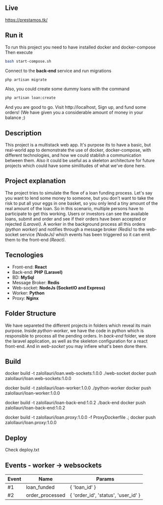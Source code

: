 
## Live
https://prestamos.tk/

## Run it
To run this project you need to have installed docker and docker-compose 
Then execute
```sh
bash start-compose.sh
```
Connect to the **back-end** service and run migrations
```sh
php artisan migrate
```
Also, you could create some dummy loans with the command
```sh
php artisan loan:create
```
And you are good to go.
Visit http://localhost, Sign up, and fund some orders! (We have given you a considerable amount of money in your balance ;)




## Description
This project is a multistack web app. It's purpose its to have a basic, but real-world app to demonstrate the use of docker, docker-compose, with different technologies, and how we could stablish a communication between them. Also it could be useful as a skeleton architecture for future projects which could have some similitudes of what we've done here.

## Project explanation
The project tries to simulate the flow of a loan funding process. Let's say you want to lend some money to someone, but you don't want to take the risk to put all your eggs in one basket, so you only lend a tiny amount of the real amount of the loan. So in this scenario, multiple persons have to participate to get this working.
Users or investors can see the available loans, submit and order and see if their orders have been accepted or rejected *(Laravel)*. A worker in the background process all this orders *(python worker)* and notifies through a message broker *(Redis)* to the web-socket service *(NodeJs)* which events has been triggered so it can emit them to the front-end *(React)*.

## Tecnologies
- Front-end:       **React**
- Back-end:        **PHP (Laravel)**
- BD:              **MySql**
- Message Broker:  **Redis**
- Web-socket:      **NodeJs (SocketIO and Express)**
- Worker:          **Python**
- Proxy:           **Nginx**


## Folder Structure
We have separeted the different projects in folders which reveal its main purpose.
Inside *python-worker*, we have the code in python which is responsible to process all the pending orders.
In *back-end* folder, we store the laravel application, as well as the skeleton configuration for a react front-end.
And in *web-socket* you may infiere what's been done there.


## Build

docker build -t zalollauri/loan.web-sockets:1.0.0 ./web-socket
docker push  zalollauri/loan.web-sockets:1.0.0

docker build -t zalollauri/loan-worker:1.0.0 ./python-worker
docker push  zalollauri/loan-worker:1.0.0

docker build -t zalollauri/loan-back-end:1.0.2 ./back-end
docker push  zalollauri/loan-back-end:1.0.2

docker build -t zalollauri/loan.proxy:1.0.0 -f ProxyDockerfile .;
docker push  zalollauri/loan.proxy:1.0.0



##  Deploy

Check deploy.txt


## Events - worker -> websockets
| Event | Name            | Params                              |
|-------|-----------------|-------------------------------------|
| #1    | loan_funded     | { 'loan_id' }                       |
| #2    | order_processed | { 'order_id', 'status', 'user_id' } |